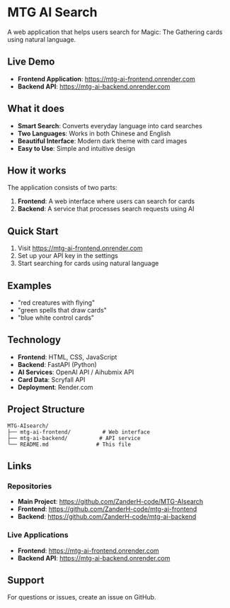 # MTG AI Search

A web application that helps users search for Magic: The Gathering cards using natural language.

## Live Demo

- **Frontend Application**: https://mtg-ai-frontend.onrender.com
- **Backend API**: https://mtg-ai-backend.onrender.com

## What it does

- **Smart Search**: Converts everyday language into card searches
- **Two Languages**: Works in both Chinese and English
- **Beautiful Interface**: Modern dark theme with card images
- **Easy to Use**: Simple and intuitive design

## How it works

The application consists of two parts:

1. **Frontend**: A web interface where users can search for cards
2. **Backend**: A service that processes search requests using AI

## Quick Start

1. Visit https://mtg-ai-frontend.onrender.com
2. Set up your API key in the settings
3. Start searching for cards using natural language

## Examples

- "red creatures with flying"
- "green spells that draw cards"
- "blue white control cards"

## Technology

- **Frontend**: HTML, CSS, JavaScript
- **Backend**: FastAPI (Python)
- **AI Services**: OpenAI API / Aihubmix API
- **Card Data**: Scryfall API
- **Deployment**: Render.com

## Project Structure

```
MTG-AIsearch/
├── mtg-ai-frontend/          # Web interface
├── mtg-ai-backend/          # API service
└── README.md               # This file
```

## Links

### Repositories

- **Main Project**: https://github.com/ZanderH-code/MTG-AIsearch
- **Frontend**: https://github.com/ZanderH-code/mtg-ai-frontend
- **Backend**: https://github.com/ZanderH-code/mtg-ai-backend

### Live Applications

- **Frontend**: https://mtg-ai-frontend.onrender.com
- **Backend API**: https://mtg-ai-backend.onrender.com

## Support

For questions or issues, create an issue on GitHub.
